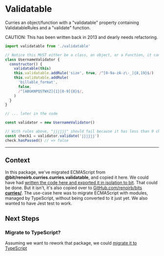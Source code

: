 # Validatable

Curries an object/function with a "validatable" property containing ValidatableRules
and a "validate" function.

CAUTION: This has been written back in 2013 and dearly needs refactoring.

```js
import validatable from './validatable'

// Notice this MUST either be a class, an object, or a Function, it cannot be an arrow function.
class UsernameValidator {
  constructor() {
    validatable(this)
    this.validatable.addRule('size', true, /^[0-9a-zA-z\-_]{8,19}$/)
    this.validatable.addRule(
      'billable_format',
      false,
      /^[ABGKNPQSTWXZ]{1}[0-9]{8}$/,
    )
  }
}

// ... later in the code

const validator = new UsernameValidator()

// With rules above, "jjjjjj" should fail because it has less than 9 characters
const check1 = validator.validate('jjjjjj')
check.hasPassed() // => false
```

---

## Context

In this package, we've migrated ECMAScript from **@bit/renoirb.curries.curries.validatable**, and copied it here.
We could have had [written the code here and exported it in isolation to bit](https://docs.bitsrc.io/docs/isolating-and-tracking-components.html).
That could be done. But it isn't, it's also copied over to [GitHub.com/renoirb/bits **curries/**](https://github.com/renoirb/bits/tree/master/src/curries).
The use-case here was to migrate ECMAScript with modules, managed by TypeScript, without being converted to it just yet.
We also wanted to have Jest test to work.

## Next Steps

### Migrate to TypeScript?

Assuming we want to rework that package, we could [migrate it to TypeScript](https://www.typescriptlang.org/docs/handbook/migrating-from-javascript.html)
